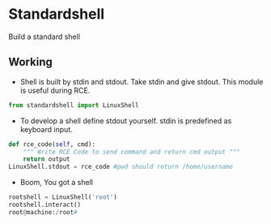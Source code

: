 # Standardshell
Build a standard shell

## Working
* Shell is built by stdin and stdout. Take stdin and give stdout. This module is useful during RCE.
```python
from standardshell import LinuxShell
```
* To develop a shell define stdout yourself. stdin is predefined as keyboard input.
```python
def rce_code(self, cmd):
	""" Write RCE Code to send command and return cmd output """
	return output
LinuxShell.stdout = rce_code #pwd should return /home/username
```
* Boom, You got a shell  
```python
rootshell = LinuxShell('root')
rootshell.interact()
root@machine:/root#
```
